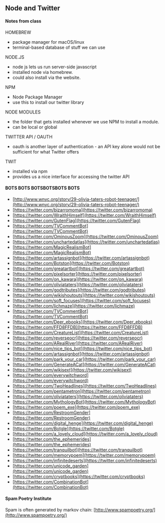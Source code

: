## Node and Twitter

#### Notes from class

HOMEBREW

* package manager for macOS/linux
* terminal-based database of stuff we can use

NODE.JS

* node js lets us run server-side javascript
* installed node via homebrew.
* could also install via the website.

NPM

* Node Package Manager
* use this to install our twitter library

NODE MODULES

* the folder that gets installed whenever we use NPM to install a module.
* can be local or global

TWITTER API / OAUTH

* oauth is another layer of authentication - an API key alone would not be sufficient for what Twitter offers

TWIT

* installed via npm
* provides us a nice interface for accessing the twitter API



#### BOTS BOTS BOTSBOTSBOTS BOTS

* [http://www.wnyc.org/story/29-olivia-taters-robot-teenager/](http://www.wnyc.org/story/29-olivia-taters-robot-teenager/)
* [https://twitter.com/bizarromoma](https://twitter.com/bizarromoma)
* [https://twitter.com/WraithHimself](https://twitter.com/WraithHimself)
* [https://twitter.com/GutenFlag](https://twitter.com/GutenFlag)
* [https://twitter.com/TVCommentBot](https://twitter.com/TVCommentBot)
* [https://twitter.com/OminousZoom](https://twitter.com/OminousZoom)
* [https://twitter.com/unchartedatlas](https://twitter.com/unchartedatlas)
* [https://twitter.com/MagicRealismBot](https://twitter.com/MagicRealismBot)
* [https://twitter.com/artassignbot](https://twitter.com/artassignbot)
* [https://twitter.com/Botston](https://twitter.com/Botston)
* [https://twitter.com/greatartbot](https://twitter.com/greatartbot)
* [https://twitter.com/pixelsorter](https://twitter.com/pixelsorter)
* [https://twitter.com/on_kawara](https://twitter.com/on_kawara)
* [https://twitter.com/oliviataters](https://twitter.com/oliviataters)
* [https://twitter.com/godtributes](https://twitter.com/godtributes)
* [https://twitter.com/wikishoutouts](https://twitter.com/wikishoutouts)
* [https://twitter.com/soft_focuses](https://twitter.com/soft_focuses)
* [https://twitter.com/lichmaze](https://twitter.com/lichmaze)
* [https://twitter.com/TVCommentBot](https://twitter.com/TVCommentBot)
* [https://twitter.com/Deer_ebooks](https://twitter.com/Deer_ebooks)
* [https://twitter.com/FFD8FFDB](https://twitter.com/FFD8FFDB)
* [https://twitter.com/CreatureList](https://twitter.com/CreatureList)
* [https://twitter.com/reverseocr](https://twitter.com/reverseocr)
* [https://twitter.com/ARealRiver](https://twitter.com/ARealRiver)
* [https://twitter.com/nice_tips_bot](https://twitter.com/nice_tips_bot)
* [https://twitter.com/artassignbot](https://twitter.com/artassignbot)
* [https://twitter.com/park_your_car](https://twitter.com/park_your_car)
* [https://twitter.com/GenerateACat](https://twitter.com/GenerateACat)
* [https://twitter.com/wikisext](https://twitter.com/wikisext)
* [https://twitter.com/everywitchword](https://twitter.com/everywitchword)
* [https://twitter.com/TwoHeadlines](https://twitter.com/TwoHeadlines)
* [https://twitter.com/pentametron](https://twitter.com/pentametron)
* [https://twitter.com/oliviataters](https://twitter.com/oliviataters)
* [https://twitter.com/MythologyBot](https://twitter.com/MythologyBot)
* [https://twitter.com/poem_exe](https://twitter.com/poem_exe)
* [https://twitter.com/RestroomGender](https://twitter.com/RestroomGender)
* [https://twitter.com/digital_henge](https://twitter.com/digital_henge)
* [https://twitter.com/Botgle](https://twitter.com/Botgle)
* [https://twitter.com/a_lovely_cloud](https://twitter.com/a_lovely_cloud)
* [https://twitter.com/the_ephemerides](https://twitter.com/the_ephemerides)
* [https://twitter.com/tranquilbot](https://twitter.com/tranquilbot)
* [https://twitter.com/memorypoem](https://twitter.com/memorypoem)
* [https://twitter.com/infinitedeserts](https://twitter.com/infinitedeserts)
* [https://twitter.com/unicode_garden](https://twitter.com/unicode_garden)
* [https://twitter.com/cryptbooks](https://twitter.com/cryptbooks)
* [https://twitter.com/CombinationBot](https://twitter.com/CombinationBot)

#### Spam Poetry Institute

Spam is often generated by markov chain: [http://www.spampoetry.org/](http://www.spampoetry.org/)
